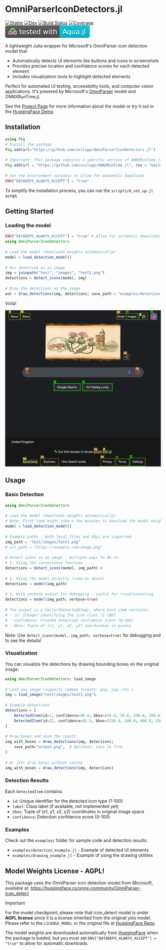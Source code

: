 # OmniParserIconDetectors.jl

[![Stable](https://img.shields.io/badge/docs-stable-blue.svg)](https://svilupp.github.io/OmniParserIconDetectors.jl/stable/) [![Dev](https://img.shields.io/badge/docs-dev-blue.svg)](https://svilupp.github.io/OmniParserIconDetectors.jl/dev/) [![Build Status](https://github.com/svilupp/OmniParserIconDetectors.jl/actions/workflows/CI.yml/badge.svg?branch=main)](https://github.com/svilupp/OmniParserIconDetectors.jl/actions/workflows/CI.yml?query=branch%3Amain) [![Coverage](https://codecov.io/gh/svilupp/OmniParserIconDetectors.jl/branch/main/graph/badge.svg)](https://codecov.io/gh/svilupp/OmniParserIconDetectors.jl) [![Aqua](https://raw.githubusercontent.com/JuliaTesting/Aqua.jl/master/badge.svg)](https://github.com/JuliaTesting/Aqua.jl)

A lightweight Julia wrapper for Microsoft's OmniParser icon detection model that:
- Automatically detects UI elements like buttons and icons in screenshots
- Provides precise location and confidence scores for each detected element
- Includes visualization tools to highlight detected elements

Perfect for automated UI testing, accessibility tools, and computer vision applications.
It's powered by Microsoft's [OmniParser](https://microsoft.github.io/OmniParser/) model and ONNXRunTime.jl.

See the [Project Page](https://microsoft.github.io/OmniParser/) for more information about the model or try it out in the [HuggingFace Demo](https://huggingface.co/spaces/microsoft/OmniParser).

## Installation

```julia
using Pkg
# Install the package
Pkg.add(url="https://github.com/svilupp/OmniParserIconDetectors.jl")

# Important: This package requires a specific version of ONNXRunTime.jl
Pkg.add(url = "https://github.com/svilupp/ONNXRunTime.jl", rev = "mac120")

# Set the environment variable to allow for automatic downloads
ENV["DATADEPS_ALWAYS_ACCEPT"] = "true"
```
To simplify the installation process, you can run the `scripts/0_set_up.jl` script.

## Getting Started

### Loading the model

```julia
ENV["DATADEPS_ALWAYS_ACCEPT"] = "true" # Allow for automatic downloads
using OmniParserIconDetectors

# Load the model (downloads weights automatically)
model = load_detection_model()

# Run detection on an image
img = joinpath("test", "images", "test1.png")
detections = detect_icons(model, img)

# Draw the detections on the image
out = draw_detections(img, detections; save_path = "examples/detection_example.png")

```

Voila!

![Detection Example](examples/detection_example.png)

## Usage

### Basic Detection
```julia
using OmniParserIconDetectors

# Load the model (downloads weights automatically)
# Note: First load might take a few minutes to download the model weights (~850MB)
model = load_detection_model()

# Example paths - both local files and URLs are supported
img_path = "test/images/test1.png"
# url_path = "https://example.com/image.png"

# Detect icons in an image - multiple ways to do it:
# 1. Using the convenience function
detections = detect_icons(model, img_path) #

# 2. Using the model directly (same as above)
detections = model(img_path)

# 3. With verbose output for debugging - useful for troubleshooting
detections = model(img_path; verbose=true)

# The output is a Vector{DetectedItem}, where each item contains:
# - id: Integer identifying the icon class (1-100)
# - confidence: Float64 detection confidence score (0-100)
# - bbox: Tuple of (x1, y1, x2, y2) coordinates in pixels
```

Note: Use `detect_icons(model, img_path; verbose=true)` for debugging and to see the details!

### Visualization

You can visualize the detections by drawing bounding boxes on the original image:
```julia
using OmniParserIconDetectors: load_image

# Load any image (supports common formats: png, jpg, etc.)
img = load_image("test/images/test1.png")

# Example detections
detections = [
    DetectedItem(id=1, confidence=99.0, bbox=(50.0, 50.0, 200.0, 200.0)),  # High confidence detection
    DetectedItem(id=22, confidence=85.5, bbox=(250.0, 100.0, 400.0, 250.0))  # Medium confidence detection
]

# Draw boxes and save the result
img_with_boxes = draw_detections(img, detections; 
    save_path="output.png",  # Optional: save to file
)

# Or just draw boxes without saving
img_with_boxes = draw_detections(img, detections)
```

### Detection Results
Each `DetectedItem` contains:
- `id`: Unique identifier for the detected icon type (1-100)
- `label`: Class label (if available, not implemented yet)
- `bbox`: Tuple of (x1, y1, x2, y2) coordinates in original image space
- `confidence`: Detection confidence score (0-100)

### Examples

Check out the `examples/` folder for sample code and detection results:
- `examples/detection_example.jl` - Example of detected UI elements
- `examples/drawing_example.jl` - Example of using the drawing utilities


## Model Weights License - AGPL!

This package uses the OmniParser icon detection model from Microsoft, available at:
https://huggingface.co/onnx-community/OmniParser-icon_detect

> [!IMPORTANT]

For the model checkpoint, please note that icon_detect model is under **AGPL license** since it is a license inherited from the original yolo model. Please refer to the `LICENSE_MODEL` or the original file at [HuggingFace Repo](https://huggingface.co/microsoft/OmniParser/resolve/main/icon_detect/LICENSE).

The model weights are downloaded automatically from [HuggingFace](https://huggingface.co/onnx-community/OmniParser-icon_detect) when the package is loaded, but you must set `ENV["DATADEPS_ALWAYS_ACCEPT"] = "true"` to allow for automatic downloads.
